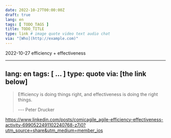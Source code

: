 ```yaml
---
date: 2022-10-27T00:00:00Z
draft: true
lang: en
tags: [ TODO_TAGS ]
title: TODO_TITLE
type: link # image quote video text audio chat
via: "[Who](http://example.com)"
---
```

2022-10-27 efficiency + effectiveness


---
lang: en
tags: [ ... ]
type: quote
via: [the link below]
---


> Efficiency is doing things right, and effectiveness is doing the right things.
>
> --- Peter Drucker


<https://www.linkedin.com/posts/comicagile_agile-efficiency-effectiveness-activity-6990522491102240768-z7j0?utm_source=share&utm_medium=member_ios>

